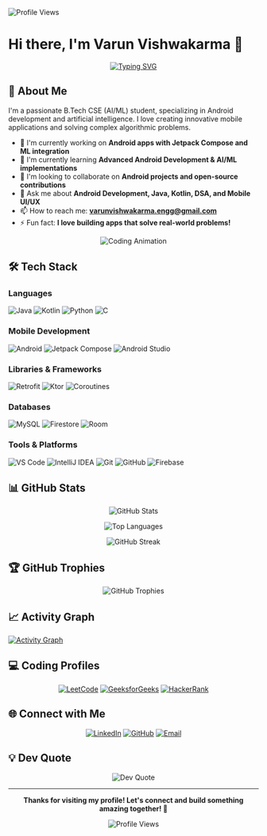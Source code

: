 ![Profile Views](https://komarev.com/ghpvc/?username=VarunVishwakarma02&color=brightgreen&style=flat-square&label=Profile+Views)
# Hi there, I'm Varun Vishwakarma 👋

<div align="center">
  
  [![Typing SVG](https://readme-typing-svg.demolab.com?font=Fira+Code&size=22&pause=1000&color=2E9FFF&center=true&vCenter=true&width=600&lines=Android+Developer;Building+Innovative+Mobile+Apps)](https://git.io/typing-svg)

</div>

## 🚀 About Me

I'm a passionate B.Tech CSE (AI/ML) student, specializing in Android development and artificial intelligence. I love creating innovative mobile applications and solving complex algorithmic problems.

- 🔭 I'm currently working on **Android apps with Jetpack Compose and ML integration**
- 🌱 I'm currently learning **Advanced Android Development & AI/ML implementations**
- 👯 I'm looking to collaborate on **Android projects and open-source contributions**
- 💬 Ask me about **Android Development, Java, Kotlin, DSA, and Mobile UI/UX**
- 📫 How to reach me: **varunvishwakarma.engg@gmail.com**
- ⚡ Fun fact: **I love building apps that solve real-world problems!**

<div align="center">
  
  ![Coding Animation](https://readme-typing-svg.demolab.com?font=Fira+Code&size=16&duration=3000&pause=1000&color=00D4AA&multiline=true&width=500&height=200&lines=public+class+Developer+%7B;++String+name+%3D+%22Varun%22%3B;++String+role+%3D+%22Android+Developer%22%3B;++;++String%5B%5D+languages+%3D+%7B;++++%22Java%22%2C+%22Kotlin%22%2C;++++%22Python%22%2C+%22C%22;++%7D%3B;++;++public+void+code()+%7B;++++System.out.println(%22Building+apps!%22)%3B;++%7D;%7D)

</div>

## 🛠️ Tech Stack

### Languages
![Java](https://img.shields.io/badge/Java-ED8B00?style=for-the-badge&logo=openjdk&logoColor=white)
![Kotlin](https://img.shields.io/badge/Kotlin-0095D5?style=for-the-badge&logo=kotlin&logoColor=white)
![Python](https://img.shields.io/badge/Python-3776AB?style=for-the-badge&logo=python&logoColor=white)
![C](https://img.shields.io/badge/C-00599C?style=for-the-badge&logo=c&logoColor=white)

### Mobile Development
![Android](https://img.shields.io/badge/Android-3DDC84?style=for-the-badge&logo=android&logoColor=white)
![Jetpack Compose](https://img.shields.io/badge/Jetpack%20Compose-4285F4?style=for-the-badge&logo=jetpackcompose&logoColor=white)
![Android Studio](https://img.shields.io/badge/Android%20Studio-3DDC84?style=for-the-badge&logo=android-studio&logoColor=white)



### Libraries & Frameworks
![Retrofit](https://img.shields.io/badge/Retrofit-FF6B35?style=for-the-badge&logo=square&logoColor=white)
![Ktor](https://img.shields.io/badge/Ktor-087CFA?style=for-the-badge&logo=ktor&logoColor=white)
![Coroutines](https://img.shields.io/badge/Coroutines-7F52FF?style=for-the-badge&logo=kotlin&logoColor=white)

### Databases
![MySQL](https://img.shields.io/badge/MySQL-005C84?style=for-the-badge&logo=mysql&logoColor=white)
![Firestore](https://img.shields.io/badge/Firestore-FFCA28?style=for-the-badge&logo=firebase&logoColor=black)
![Room](https://img.shields.io/badge/Room%20DB-4285F4?style=for-the-badge&logo=android&logoColor=white)

### Tools & Platforms
![VS Code](https://img.shields.io/badge/VS_Code-007ACC?style=for-the-badge&logo=visual-studio-code&logoColor=white)
![IntelliJ IDEA](https://img.shields.io/badge/IntelliJ_IDEA-000000?style=for-the-badge&logo=intellij-idea&logoColor=white)
![Git](https://img.shields.io/badge/Git-F05032?style=for-the-badge&logo=git&logoColor=white)
![GitHub](https://img.shields.io/badge/GitHub-100000?style=for-the-badge&logo=github&logoColor=white)
![Firebase](https://img.shields.io/badge/Firebase-FFCA28?style=for-the-badge&logo=firebase&logoColor=black)

## 📊 GitHub Stats

<div align="center">
  
  ![GitHub Stats](https://github-readme-stats.vercel.app/api?username=VarunVishwakarma02&show_icons=true&theme=tokyonight&hide_border=true&count_private=true)
  
  ![Top Languages](https://github-readme-stats.vercel.app/api/top-langs/?username=VarunVishwakarma02&theme=tokyonight&hide_border=true&layout=compact)
  
  ![GitHub Streak](https://github-readme-streak-stats.herokuapp.com/?user=VarunVishwakarma02&theme=tokyonight&hide_border=true)

</div>

## 🏆 GitHub Trophies

<div align="center">
  
  ![GitHub Trophies](https://github-profile-trophy.vercel.app/?username=VarunVishwakarma02&theme=tokyonight&no-frame=true&column=7)

</div>

## 📈 Activity Graph

[![Activity Graph](https://github-readme-activity-graph.vercel.app/graph?username=VarunVishwakarma02&theme=tokyo-night)](https://github.com/ashutosh00710/github-readme-activity-graph)

## 💻 Coding Profiles

<div align="center">
  
  [![LeetCode](https://img.shields.io/badge/LeetCode-FFA116?style=for-the-badge&logo=leetcode&logoColor=black)](https://leetcode.com/varunvishwakarma02)
  [![GeeksforGeeks](https://img.shields.io/badge/GeeksforGeeks-298D46?style=for-the-badge&logo=geeksforgeeks&logoColor=white)](https://auth.geeksforgeeks.org/user/varunvishwakarma02)
  [![HackerRank](https://img.shields.io/badge/HackerRank-2EC866?style=for-the-badge&logo=hackerrank&logoColor=white)](https://www.hackerrank.com/varunvishwakarma02)

</div>

## 🌐 Connect with Me

<div align="center">
  
  [![LinkedIn](https://img.shields.io/badge/LinkedIn-0077B5?style=for-the-badge&logo=linkedin&logoColor=white)](https://linkedin.com/in/varunvishwakarma02)
  [![GitHub](https://img.shields.io/badge/GitHub-100000?style=for-the-badge&logo=github&logoColor=white)](https://github.com/VarunVishwakarma02)
  [![Email](https://img.shields.io/badge/Email-D14836?style=for-the-badge&logo=gmail&logoColor=white)](mailto:varunvishwakarma.engg@gmail.com)

</div>

## 💡 Dev Quote

<div align="center">
  
  ![Dev Quote](https://quotes-github-readme.vercel.app/api?type=horizontal&theme=tokyonight)

</div>

---

<div align="center">
  
  **Thanks for visiting my profile! Let's connect and build something amazing together! 🚀**
  
  ![Profile Views](https://komarev.com/ghpvc/?username=VarunVishwakarma02&color=brightgreen&style=flat-square&label=Profile+Views)

</div>

